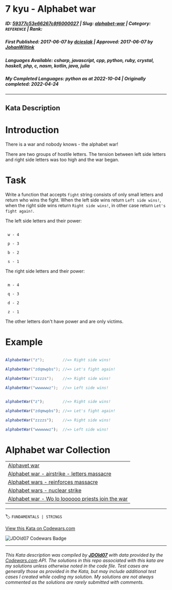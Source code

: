 # 7 kyu - Alphabet war

##### **ID**: [59377c53e66267c8f6000027](https://www.codewars.com/kata/59377c53e66267c8f6000027) | **Slug**: [alphabet-war](https://www.codewars.com/kata/59377c53e66267c8f6000027) | **Category**: `REFERENCE` | **Rank**: <span style="color:white">7 kyu</span>

##### **First Published**: 2017-06-07 ***by*** [dcieslak](https://www.codewars.com/users/dcieslak) | **Approved**: 2017-06-07 ***by*** [JohanWiltink](https://www.codewars.com/users/JohanWiltink)

##### **Languages Available**: csharp, javascript, cpp, python, ruby, crystal, haskell, php, c, nasm, kotlin, java, julia

##### **My Completed Languages**: python ***as at*** 2022-10-04 | **Originally completed**: 2022-04-24

---

## Kata Description


# Introduction



There is a war and nobody knows - the alphabet war!  

There are two groups of hostile letters. The tension between left side letters and right side letters was too high and the war began.



# Task



Write a function that accepts `fight` string consists of only small letters and return who wins the fight. When the left side wins return `Left side wins!`, when the right side wins return `Right side wins!`, in other case return `Let's fight again!`.



The left side letters and their power:

```

 w - 4

 p - 3

 b - 2

 s - 1

```

The right side letters and their power:

```

 m - 4

 q - 3

 d - 2

 z - 1

```

The other letters don't have power and are only victims.



# Example



```csharp

AlphabetWar("z");        //=> Right side wins!

AlphabetWar("zdqmwpbs"); //=> Let's fight again!

AlphabetWar("zzzzs");    //=> Right side wins!

AlphabetWar("wwwwwwz");  //=> Left side wins!

```

```javascript

alphabetWar("z");        //=> Right side wins!

alphabetWar("zdqmwpbs"); //=> Let's fight again!

alphabetWar("zzzzs");    //=> Right side wins!

alphabetWar("wwwwwwz");  //=> Left side wins!

```



# Alphabet war Collection



<table border="0" cellpadding="0" cellspacing="0">

<tr>

<td ><a href="https://www.codewars.com/kata/59377c53e66267c8f6000027" target="_blank">Alphavet war </a></td>

</tr>

<tr>

<td ><a href="https://www.codewars.com/kata/5938f5b606c3033f4700015a" target="_blank">Alphabet war - airstrike - letters massacre</a></td>

</tr>

<tr>

<td ><a href="https://www.codewars.com/kata/alphabet-wars-reinforces-massacre" target="_blank">Alphabet wars - reinforces massacre</a></td>

</tr>

<tr>

<td ><a href="https://www.codewars.com/kata/59437bd7d8c9438fb5000004" target="_blank">Alphabet wars - nuclear strike</a></td>

</tr>

<tr>

<td ><a href="https://www.codewars.com/kata/59473c0a952ac9b463000064" target="_blank">Alphabet war - Wo lo loooooo priests join the war</a></td>

</tr>

</table>





---


🏷 `FUNDAMENTALS | STRINGS`


[View this Kata on Codewars.com](https://www.codewars.com/kata/59377c53e66267c8f6000027)

![](https://www.codewars.com/users/jdold07/badges/large "JDOld07 Codewars Badge")

---

###### *This Kata description was compiled by [**JDOld07**](https://tpstech.dev) with data provided by the [Codewars.com](https://www.codewars.com) API.  The solutions in this repo associated with this kata are my solutions unless otherwise noted in the code file.  Test cases are generally those as provided in the Kata, but may include additional test cases I created while coding my solution.  My solutions are not always commented as the solutions are rarely submitted with comments.*
